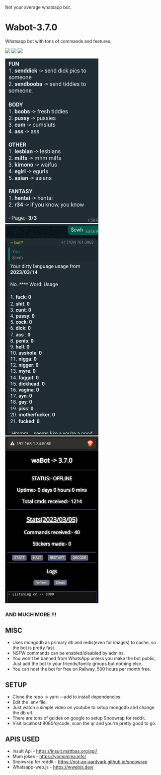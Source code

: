 Not your average whatsapp bot. 

# Wabot-3.7.0
Whatsapp bot with tons of commands and features.

<p float="left">
  <img src="https://github.com/pvnotpv/wabot/blob/main/imgs/1.gif?raw=true" width="250" />
  <img src="https://github.com/pvnotpv/wabot/blob/main/imgs/2.gif?raw=true" width="250" />
   <img src="https://github.com/pvnotpv/wabot/blob/main/imgs/3.gif?raw=true" width="250" />
</p>

<p float="left">
  <img src="https://github.com/pvnotpv/wabot/blob/main/imgs/4.jpg?raw=true" width="300" />
  <img src="https://github.com/pvnotpv/wabot/blob/main/imgs/cwh.jpg?raw=true" width="300" />
  <img src="https://github.com/pvnotpv/wabot/blob/main/imgs/5.jpg?raw=true" width="300" />
  
</p>

### AND MUCH MORE !!!

## MISC

- Uses mongodb as primary db and redis(even for images) to cache, so the bot is pretty fast.
- NSFW commands can be enabled/disabled by admins.
- You won't be banned from WhatsApp unless you make the bot public, Just add the bot to your friends/family groups but nothing else.
- You can host the bot for free on Railway, 500 hours per month free. 

## SETUP
- Clone the repo -> yarn --add to install dependencies.
- Edit the .env file.
- Just watch a simple video on youtube to setup mongodb and change the db url.
- There are tons of guides on google to setup Snoowrap for reddit.
- Visit localhost:8080/qrcode, scan the qr and you're pretty good to go.

## APIS USED

- Insult Api - https://insult.mattbas.org/api/
- Mom jokes - https://yomomma.info/
- Snoowrap for reddit - https://not-an-aardvark.github.io/snoowrap
- Whatsapp-web.js - https://wwebjs.dev/
